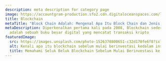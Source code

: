 ```yaml
---
description: meta description for category page
image: https://accountgram-production.sfo2.cdn.digitaloceanspaces.com/landx_ghost/2019/09/7-Tips-Investasi-Properti-dengan-Modal-Kecil.jpg
title: Blockchain
metaTitle: "Block Chain Adalah: Mengenal Apa Itu Block Chain dan Jenis Block Chain"
metaDescription: Diperkenalkan pertama kali pada 2008, Blockchain sederhananya
  adalah sebuah buku besar digital yang mencatat transaksi kripto
featuredImage:
  src: https://images.unsplash.com/photo-1526378800651-c32d170fe6f8?ixlib=rb-1.2.1&ixid=MnwxMjA3fDB8MHxzZWFyY2h8MXx8YmxvY2slMjBjaGFpbnxlbnwwfHwwfHw%3D&auto=format&fit=crop&w=1000&q=60
  alt: Kenali apa itu blockchain sebelum mulai berinvestasi kedalam instrumennya
  title: Memahami Seluk Beluk Blockchain Sebelum Mulai Berinvestasi ke Dalamnya
---
```

